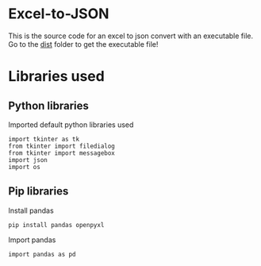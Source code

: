 # Excel-to-JSON
This is the source code for an excel to json convert with an executable file.
Go to the [dist](./dist) folder to get the executable file!

# Libraries used
## Python libraries
Imported default python libraries used
~~~
import tkinter as tk
from tkinter import filedialog
from tkinter import messagebox
import json
import os
~~~
## Pip libraries
Install pandas
~~~
pip install pandas openpyxl
~~~
Import pandas
~~~
import pandas as pd
~~~
